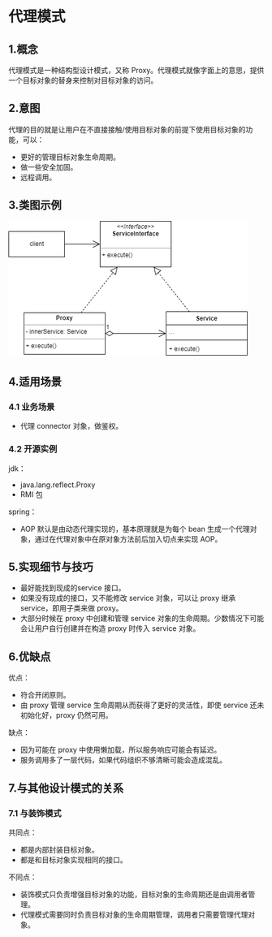 # 代理模式
## 1.概念
代理模式是一种结构型设计模式，又称 Proxy。代理模式就像字面上的意思，提供一个目标对象的替身来控制对目标对象的访问。

## 2.意图
代理的目的就是让用户在不直接接触/使用目标对象的前提下使用目标对象的功能，可以：
* 更好的管理目标对象生命周期。
* 做一些安全加固。
* 远程调用。

## 3.类图示例
![proxy](../../resource/design_pattern/proxy.drawio.png)

## 4.适用场景
### 4.1 业务场景
* 代理 connector 对象，做鉴权。

### 4.2 开源实例
jdk：
* java.lang.reflect.Proxy
* RMI 包

spring：
* AOP 默认是由动态代理实现的，基本原理就是为每个 bean 生成一个代理对象，通过在代理对象中在原对象方法前后加入切点来实现 AOP。

## 5.实现细节与技巧
* 最好能找到现成的service 接口。
* 如果没有现成的接口，又不能修改 service 对象，可以让 proxy 继承 service，即用子类来做 proxy。
* 大部分时候在 proxy 中创建和管理 service 对象的生命周期。少数情况下可能会让用户自行创建并在构造 proxy 时传入 service 对象。


## 6.优缺点
优点：
* 符合开闭原则。
* 由 proxy 管理 service 生命周期从而获得了更好的灵活性，即使 service 还未初始化好，proxy 仍然可用。

缺点：
* 因为可能在 proxy 中使用懒加载，所以服务响应可能会有延迟。
* 服务调用多了一层代码，如果代码组织不够清晰可能会造成混乱。

## 7.与其他设计模式的关系
### 7.1 与装饰模式
共同点：
* 都是内部封装目标对象。
* 都是和目标对象实现相同的接口。

不同点：
* 装饰模式只负责增强目标对象的功能，目标对象的生命周期还是由调用者管理。
* 代理模式需要同时负责目标对象的生命周期管理，调用者只需要管理代理对象。
